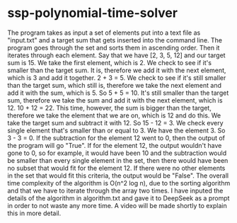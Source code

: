 # ssp-polynomial-time-solver
The program takes as input a set of elements put into a text file as "input.txt" and a target sum that gets inserted into the command line. The program goes through the set and sorts them in ascending order. Then it iterates through each element. Say that we have [2, 3, 5, 12] and our target sum is 15. We take the first element, which is 2. We check to see if it's smaller than the target sum. It is, therefore we add it with the next element, which is 3 and add it together. 2 + 3 = 5. We check to see if it's still smaller than the target sum, which still is, therefore we take the next element and add it with the sum, which is 5. So 5 + 5 = 10. It's still smaller than the target sum, therefore we take the sum and add it with the next element, which is 12. 10 + 12 = 22. This time, however, the sum is bigger than the target, therefore we take the element that we are on, which is 12 and do this. We take the target sum and subtract it with 12. So 15 - 12 = 3. We check every single element that's smaller than or equal to 3. We have the element 3. So 3 - 3 = 0. If the subtraction for the element 12 went to 0, then the output of the program will go "True". If for the element 12, the output wouldn't have gone to 0, so for example, it would have been 10 and the subtraction would be smaller than every single element in the set, then there would have been no subset that would fit for the element 12. If there were no other elements in the set that would fit this criteria, the output would be "False". The overall time complexity of the algorithm is O(n^2 log n), due to the sorting algorithm and that we have to iterate through the array two times. I have inputed the details of the algorithm in algorithm.txt and gave it to DeepSeek as a prompt in order to not waste any more time.
A video will be made shortly to explain this in more detail.
